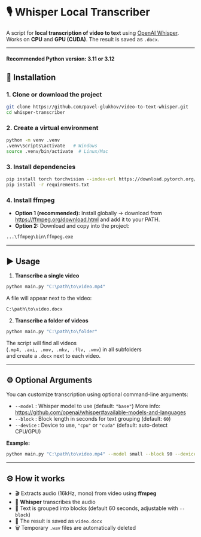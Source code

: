 # 🎙 Whisper Local Transcriber

A script for **local transcription of video to text** using [OpenAI Whisper](https://github.com/openai/whisper).  
Works on **CPU** and **GPU (CUDA)**. The result is saved as `.docx`.

---
#### Recommended Python version: 3.11 or 3.12

## 🚀 Installation

### 1. Clone or download the project
```bash
git clone https://github.com/pavel-glukhov/video-to-text-whisper.git
cd whisper-transcriber
```

### 2. Create a virtual environment
```bash
python -m venv .venv
.venv\Scripts\activate   # Windows
source .venv/bin/activate  # Linux/Mac
```

### 3. Install dependencies
```bash
pip install torch torchvision --index-url https://download.pytorch.org/whl/cu121
pip install -r requirements.txt
```

### 4. Install ffmpeg
- **Option 1 (recommended):** Install globally → download from https://ffmpeg.org/download.html and add it to your PATH.  
- **Option 2:** Download and copy into the project:
```bash
...\ffmpeg\bin\ffmpeg.exe
```

---

## ▶️ Usage

1. **Transcribe a single video**
```bash
python main.py "C:\path\to\video.mp4"
```
A file will appear next to the video:
```bash
C:\path\to\video.docx
```

2. **Transcribe a folder of videos**
```bash
python main.py "C:\path\to\folder"
```
The script will find all videos  
(`.mp4, .avi, .mov, .mkv, .flv, .wmv`) in all subfolders  
and create a `.docx` next to each video.

---

## ⚙️ Optional Arguments

You can customize transcription using optional command-line arguments:

- `--model` : Whisper model to use (default: `"base"`) 
            More info: https://github.com/openai/whisper#available-models-and-languages
- `--block` : Block length in seconds for text grouping (default: `60`)
- `--device` : Device to use, `"cpu"` or `"cuda"` (default: auto-detect CPU/GPU)

**Example:**
```bash
python main.py "C:\path\to\video.mp4" --model small --block 90 --device cuda
```

---

## ⚙️ How it works

- 🎬 Extracts audio (16kHz, mono) from video using **ffmpeg**  
- 🧠 **Whisper** transcribes the audio  
- 📝 Text is grouped into blocks (default 60 seconds, adjustable with `--block`)  
- 📂 The result is saved as `video.docx`  
- 🗑️ Temporary `.wav` files are automatically deleted  
